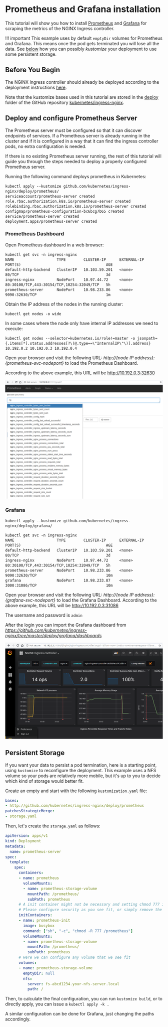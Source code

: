 # Prometheus and Grafana installation

This tutorial will show you how to install [Prometheus](https://prometheus.io/) and [Grafana](https://grafana.com/) for scraping the metrics of the NGINX Ingress controller.

!!! important
    This example uses by default `emptyDir` volumes for Prometheus and Grafana. This means once the pod gets terminated you will lose all the data. See [below](#PersistentStorage) how you can possibly _kustomize_ your deployment to use some persistent storage.

## Before You Begin

The NGINX Ingress controller should already be deployed according to the deployment instructions [here](../deploy/index.md).

Note that the kustomize bases used in this tutorial are stored in the [deploy](https://github.com/kubernetes/ingress-nginx/tree/master/deploy) folder of the GitHub repository [kubernetes/ingress-nginx](https://github.com/kubernetes/ingress-nginx).

## Deploy and configure Prometheus Server

The Prometheus server must be configured so that it can discover endpoints of services. If a Prometheus server is already running in the cluster and if it is configured in a way that it can find the ingress controller pods, no extra configuration is needed.

If there is no existing Prometheus server running, the rest of this tutorial will guide you through the steps needed to deploy a properly configured Prometheus server.

Running the following command deploys prometheus in Kubernetes:

```console
kubectl apply --kustomize github.com/kubernetes/ingress-nginx/deploy/prometheus/
serviceaccount/prometheus-server created
role.rbac.authorization.k8s.io/prometheus-server created
rolebinding.rbac.authorization.k8s.io/prometheus-server created
configmap/prometheus-configuration-bc6bcg7b65 created
service/prometheus-server created
deployment.apps/prometheus-server created
```

### Prometheus Dashboard

Open Prometheus dashboard in a web browser:

```console
kubectl get svc -n ingress-nginx
NAME                   TYPE        CLUSTER-IP      EXTERNAL-IP   PORT(S)                                      AGE
default-http-backend   ClusterIP   10.103.59.201   <none>        80/TCP                                       3d
ingress-nginx          NodePort    10.97.44.72     <none>        80:30100/TCP,443:30154/TCP,10254:32049/TCP   5h
prometheus-server      NodePort    10.98.233.86    <none>        9090:32630/TCP                               1m
```

Obtain the IP address of the nodes in the running cluster:

```console
kubectl get nodes -o wide
```

In some cases where the node only have internal IP addresses we need to execute:

```console
kubectl get nodes --selector=kubernetes.io/role!=master -o jsonpath={.items[*].status.addresses[?\(@.type==\"InternalIP\"\)].address}
10.192.0.2 10.192.0.3 10.192.0.4
```

Open your browser and visit the following URL: _http://{node IP address}:{prometheus-svc-nodeport}_ to load the Prometheus Dashboard.

According to the above example, this URL will be http://10.192.0.3:32630

![Dashboard](../images/prometheus-dashboard.png)

### Grafana

```console
kubectl apply --kustomize github.com/kubernetes/ingress-nginx/deploy/grafana/
```

```console
kubectl get svc -n ingress-nginx
NAME                   TYPE        CLUSTER-IP      EXTERNAL-IP   PORT(S)                                      AGE
default-http-backend   ClusterIP   10.103.59.201   <none>        80/TCP                                       3d
ingress-nginx          NodePort    10.97.44.72     <none>        80:30100/TCP,443:30154/TCP,10254:32049/TCP   5h
prometheus-server      NodePort    10.98.233.86    <none>        9090:32630/TCP                               10m
grafana                NodePort    10.98.233.87    <none>        3000:31086/TCP                               10m
```

Open your browser and visit the following URL: _http://{node IP address}:{grafana-svc-nodeport}_ to load the Grafana Dashboard.
According to the above example, this URL will be http://10.192.0.3:31086

The username and password is `admin`

After the login you can import the Grafana dashboard from _https://github.com/kubernetes/ingress-nginx/tree/master/deploy/grafana/dashboards_

![Dashboard](../images/grafana.png)

## Persistent Storage

If you want your data to persist a pod termination, here is a starting point, using `kustomize` to reconfigure the deployment. This example uses a NFS volume so your pods are relatively more mobile, but it's up to you to decide which kind of storage would better fit.

Create an empty and start with the following `kustomization.yaml` file:

```yaml
bases:
- http://github.com/kubernetes/ingress-nginx/deploy/prometheus
patchesStrategicMerge:
- storage.yaml
```

Then, let's create the `storage.yaml` as follows:

```yaml
apiVersion: apps/v1
kind: Deployment
metadata:
  name: prometheus-server
spec:
  template:
    spec:
      containers:
      - name: prometheus
        volumeMounts:
        - name: prometheus-storage-volume
          mountPath: /prometheus/
          subPath: prometheus
      # A init container might not be necessary and setting chmod 777 is certainly unsafe!
      # Please configure security as you see fit, or simply remove the initContainer
      initContainers: 
      - name: prometheus-init
        image: busybox
        command: ["sh", "-c", "chmod -R 777 /prometheus"]
        volumeMounts:
        - name: prometheus-storage-volume
          mountPath: /prometheus/
          subPath: prometheus
      # Here we can configure any volume that we see fit
      volumes:
      - name: prometheus-storage-volume
        emptyDir: null
        nfs:
          server: fs-abcd1234.your-nfs-server.local
          path: /
```

Then, to calculate the final configuration, you can run `kustomize build`, or to directly apply, you can issue a `kubectl apply -k .`

A similar configuration can be done for Grafana, just changing the paths accordingly.
